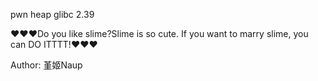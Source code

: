 pwn heap glibc 2.39

❤❤❤Do you like slime?Slime is so cute. If you want to marry slime, you can DO ITTTT!❤❤❤

Author: 堇姬Naup
